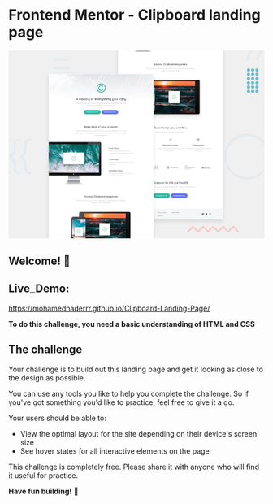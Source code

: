 # Frontend Mentor - Clipboard landing page

![Design preview for the Clipboard landing page coding challenge](./design/desktop-preview.jpg)

## Welcome! 👋

## Live_Demo:
https://mohamednaderrr.github.io/Clipboard-Landing-Page/

**To do this challenge, you need a basic understanding of HTML and CSS**

## The challenge

Your challenge is to build out this landing page and get it looking as close to the design as possible.

You can use any tools you like to help you complete the challenge. So if you've got something you'd like to practice, feel free to give it a go.

Your users should be able to: 

- View the optimal layout for the site depending on their device's screen size
- See hover states for all interactive elements on the page



This challenge is completely free. Please share it with anyone who will find it useful for practice.

**Have fun building!** 🚀
